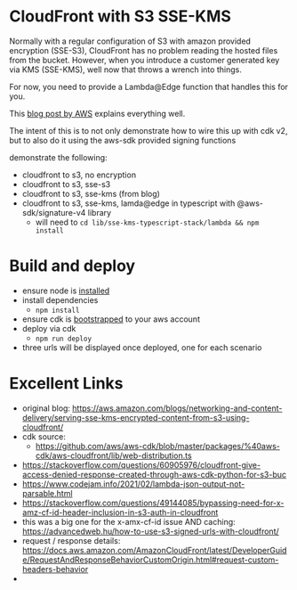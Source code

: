 # CloudFront with S3 SSE-KMS

Normally with a regular configuration of S3 with amazon provided encryption (SSE-S3), CloudFront has no problem reading the hosted files from the bucket.
However, when you introduce a customer generated key via KMS (SSE-KMS), well now that throws a wrench into things.

For now, you need to provide a Lambda@Edge function that handles this for you.

This [blog post by AWS](https://aws.amazon.com/blogs/networking-and-content-delivery/serving-sse-kms-encrypted-content-from-s3-using-cloudfront/) explains everything well.

The intent of this is to not only demonstrate how to wire this up with cdk v2, but to also do it using the aws-sdk provided signing functions

demonstrate the following:
- cloudfront to s3, no encryption
- cloudfront to s3, sse-s3
- cloudfront to s3, sse-kms (from blog)
- cloudfront to s3, sse-kms, lamda@edge in typescript with @aws-sdk/signature-v4 library
  - will need to `cd lib/sse-kms-typescript-stack/lambda && npm install`

# Build and deploy

- ensure node is [installed](https://github.com/nvm-sh/nvm/blob/master/README.md)
- install dependencies
  - `npm install`
- ensure cdk is [bootstrapped](https://docs.aws.amazon.com/cdk/v2/guide/bootstrapping.html) to your aws account
- deploy via cdk
  - `npm run deploy`
- three urls will be displayed once deployed, one for each scenario

# Excellent Links
- original blog: https://aws.amazon.com/blogs/networking-and-content-delivery/serving-sse-kms-encrypted-content-from-s3-using-cloudfront/
- cdk source:
  - https://github.com/aws/aws-cdk/blob/master/packages/%40aws-cdk/aws-cloudfront/lib/web-distribution.ts
- https://stackoverflow.com/questions/60905976/cloudfront-give-access-denied-response-created-through-aws-cdk-python-for-s3-buc
- https://www.codejam.info/2021/02/lambda-json-output-not-parsable.html
- https://stackoverflow.com/questions/49144085/bypassing-need-for-x-amz-cf-id-header-inclusion-in-s3-auth-in-cloudfront
- this was a big one for the x-amx-cf-id issue AND caching: https://advancedweb.hu/how-to-use-s3-signed-urls-with-cloudfront/
- request / response details: https://docs.aws.amazon.com/AmazonCloudFront/latest/DeveloperGuide/RequestAndResponseBehaviorCustomOrigin.html#request-custom-headers-behavior
- 
